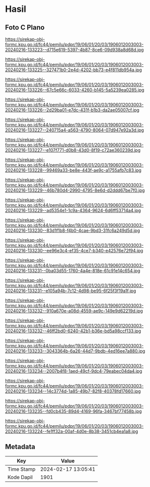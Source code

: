 # Hasil

## Foto C Plano

https://sirekap-obj-formc.kpu.go.id/fc44/pemilu/pdpr/19/06/01/20/03/1906012003003-20240216-133223--d715e619-5397-4b87-8ce6-09d938a8d68d.jpg

https://sirekap-obj-formc.kpu.go.id/fc44/pemilu/pdpr/19/06/01/20/03/1906012003003-20240216-133225--327471b0-2e4d-4202-bb73-e4f811db954a.jpg

https://sirekap-obj-formc.kpu.go.id/fc44/pemilu/pdpr/19/06/01/20/03/1906012003003-20240216-133226--67c5e66c-6033-4260-b145-5a5239ea0285.jpg

https://sirekap-obj-formc.kpu.go.id/fc44/pemilu/pdpr/19/06/01/20/03/1906012003003-20240216-133226--2d29ba01-e7dc-431f-b1b3-da2ae05007cf.jpg

https://sirekap-obj-formc.kpu.go.id/fc44/pemilu/pdpr/19/06/01/20/03/1906012003003-20240216-133227--240715a4-a563-4790-8064-07d947e92a3d.jpg

https://sirekap-obj-formc.kpu.go.id/fc44/pemilu/pdpr/19/06/01/20/03/1906012003003-20240216-133227--e107f771-d0b8-43d0-8f19-c72ae360239d.jpg

https://sirekap-obj-formc.kpu.go.id/fc44/pemilu/pdpr/19/06/01/20/03/1906012003003-20240216-133228--99469a33-be8e-443f-ae9c-a1755afb7c83.jpg

https://sirekap-obj-formc.kpu.go.id/fc44/pemilu/pdpr/19/06/01/20/03/1906012003003-20240216-133229--46b780d4-2990-4795-8e6d-d2ddd67be7f0.jpg

https://sirekap-obj-formc.kpu.go.id/fc44/pemilu/pdpr/19/06/01/20/03/1906012003003-20240216-133229--ad5354e1-1c9a-4364-9624-6d6ff53714a4.jpg

https://sirekap-obj-formc.kpu.go.id/fc44/pemilu/pdpr/19/06/01/20/03/1906012003003-20240216-133230--83d1f1b8-f4b0-4cae-9bd3-31fc6a249d5d.jpg

https://sirekap-obj-formc.kpu.go.id/fc44/pemilu/pdpr/19/06/01/20/03/1906012003003-20240216-133230--ee96e3c4-ef35-4ce7-b340-e42576e72f94.jpg

https://sirekap-obj-formc.kpu.go.id/fc44/pemilu/pdpr/19/06/01/20/03/1906012003003-20240216-133231--0ba03d55-1760-4a4e-818e-61c91e14c654.jpg

https://sirekap-obj-formc.kpu.go.id/fc44/pemilu/pdpr/19/06/01/20/03/1906012003003-20240216-133231--e105a94b-7c12-4d98-be95-6f25f3f19a1f.jpg

https://sirekap-obj-formc.kpu.go.id/fc44/pemilu/pdpr/19/06/01/20/03/1906012003003-20240216-133232--910a670e-a08d-4559-ae9c-149e9d62219d.jpg

https://sirekap-obj-formc.kpu.go.id/fc44/pemilu/pdpr/19/06/01/20/03/1906012003003-20240216-133232--46ff2bd0-6240-42b1-b36e-bd5a98ccf133.jpg

https://sirekap-obj-formc.kpu.go.id/fc44/pemilu/pdpr/19/06/01/20/03/1906012003003-20240216-133233--3043364b-6a26-44d7-9bdb-4ed16ee7a880.jpg

https://sirekap-obj-formc.kpu.go.id/fc44/pemilu/pdpr/19/06/01/20/03/1906012003003-20240216-133234--2007b4f8-1aed-49cf-9dc4-79eabec04da4.jpg

https://sirekap-obj-formc.kpu.go.id/fc44/pemilu/pdpr/19/06/01/20/03/1906012003003-20240216-133234--14c3774d-1a85-49b7-82f8-40378fd17660.jpg

https://sirekap-obj-formc.kpu.go.id/fc44/pemilu/pdpr/19/06/01/20/03/1906012003003-20240216-133235--fd0cb435-89d4-4169-96fa-3467bf77458b.jpg

https://sirekap-obj-formc.kpu.go.id/fc44/pemilu/pdpr/19/06/01/20/03/1906012003003-20240216-133224--fe1ff32a-00af-4d0e-8b38-3451cb4ea1a8.jpg


## Metadata

| Key        | Value               |
| ---------- | ------------------- |
| Time Stamp | 2024-02-17 13:05:41 |
| Kode Dapil | 1901                |



